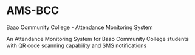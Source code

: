 # AMS-BCC
 Baao Community College - Attendance Monitoring System
 
 An Attendance Monitoring System for Baao Community College students with QR code scanning capability and SMS notifications


